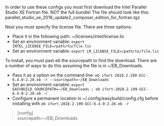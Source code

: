 In order to use these configs you must first download the Intel Parallel Studio XE Fortran file. NOT the full bundle! The file should look like this: parallel_studio_xe_2018_update2_composer_edition_for_fortran.tgz    

Next you must specify the license file. There are three options:  
* Place it in the following path: ~/licenses/intel/license.lic
* Set an environment variable: `export INTEL_LICENSE_FILE=/path/to/file.lic`
* Set an environment variable: `export LM_LICENSE_FILE=/path/to/file.lic`

To install, you must past eb the sourcepath to find the download. There are a number of ways to do this assuming the file is in ~/EB_Downloads.  
* Pass it as a option on the command line: `eb ifort-2018.2.199-GCC-6.4.0-2.28.eb -r --sourcepath=~/EB_Downloads`  
* Set an environment variable: `export EASYBUILD_SOURCEPATH=~/EB_Downloads ; eb ifort-2018.2.199-GCC-6.4.0-2.28.eb -r`  
* Configure a permanent location in ~/.config/easybuild/config.cfg before installing with `eb ifort-2018.2.199-GCC-6.4.0-2.28.eb -r`
> [config]  
> sourcepath=~/EB_Downloads
